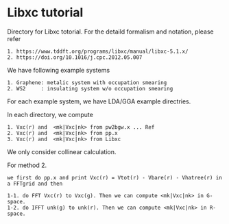 # Libxc tutorial
Directory for Libxc totorial. For the detaild formalism and notation, please refer

    1. https://www.tddft.org/programs/libxc/manual/libxc-5.1.x/
    2. https://doi.org/10.1016/j.cpc.2012.05.007

We have following example systems

    1. Graphene: metalic system with occupation smearing
    2. WS2     : insulating system w/o occupation smearing

For each example system, we have LDA/GGA example directries.

In each directory, we compute

    1. Vxc(r) and  <mk|Vxc|nk> from pw2bgw.x ... Ref
    2. Vxc(r) and  <mk|Vxc|nk> from pp.x
    3. Vxc(r) and  <mk|Vxc|nk> from Libxc

We only consider collinear calculation.


For method 2.

    we first do pp.x and print Vxc(r) = Vtot(r) - Vbare(r) - Vhatree(r) in a FFTgrid and then
        
    1-1. do FFT Vxc(r) to Vxc(g). Then we can compute <mk|Vxc|nk> in G-space.
    1-2. do IFFT unk(g) to unk(r). Then we can compute <mk|Vxc|nk> in R-space.
